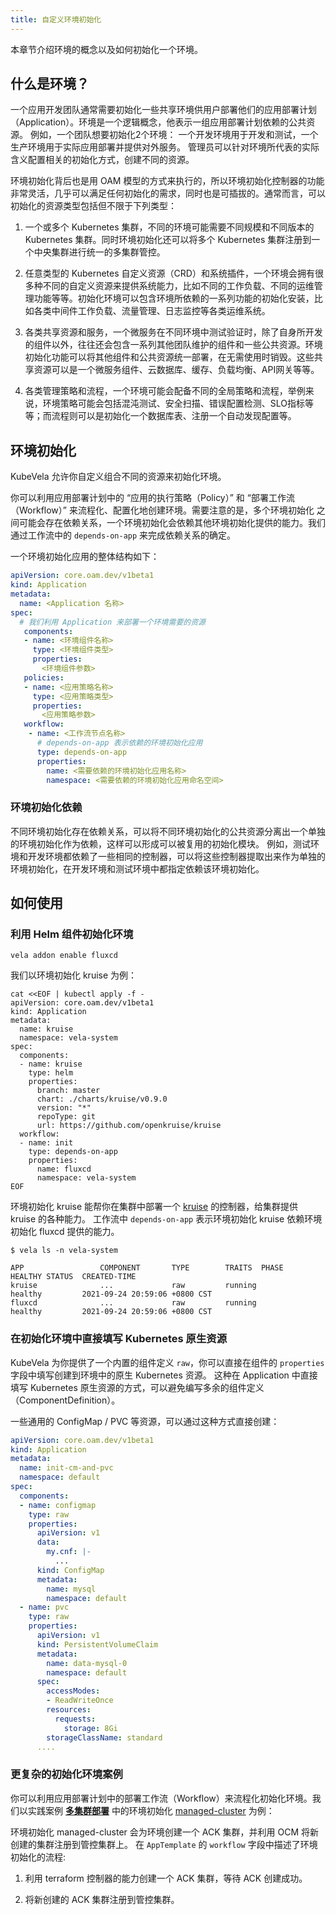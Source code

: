 ```yaml
---
title: 自定义环境初始化
---
```


本章节介绍环境的概念以及如何初始化一个环境。

## 什么是环境？

一个应用开发团队通常需要初始化一些共享环境供用户部署他们的应用部署计划（Application）。环境是一个逻辑概念，他表示一组应用部署计划依赖的公共资源。
例如，一个团队想要初始化2个环境： 一个开发环境用于开发和测试，一个生产环境用于实际应用部署并提供对外服务。
管理员可以针对环境所代表的实际含义配置相关的初始化方式，创建不同的资源。

环境初始化背后也是用 OAM 模型的方式来执行的，所以环境初始化控制器的功能非常灵活，几乎可以满足任何初始化的需求，同时也是可插拔的。通常而言，可以初始化的资源类型包括但不限于下列类型：

1. 一个或多个 Kubernetes 集群，不同的环境可能需要不同规模和不同版本的 Kubernetes 集群。同时环境初始化还可以将多个 Kubernetes 集群注册到一个中央集群进行统一的多集群管控。

2. 任意类型的 Kubernetes 自定义资源（CRD）和系统插件，一个环境会拥有很多种不同的自定义资源来提供系统能力，比如不同的工作负载、不同的运维管理功能等等。初始化环境可以包含环境所依赖的一系列功能的初始化安装，比如各类中间件工作负载、流量管理、日志监控等各类运维系统。

3. 各类共享资源和服务，一个微服务在不同环境中测试验证时，除了自身所开发的组件以外，往往还会包含一系列其他团队维护的组件和一些公共资源。环境初始化功能可以将其他组件和公共资源统一部署，在无需使用时销毁。这些共享资源可以是一个微服务组件、云数据库、缓存、负载均衡、API网关等等。

4. 各类管理策略和流程，一个环境可能会配备不同的全局策略和流程，举例来说，环境策略可能会包括混沌测试、安全扫描、错误配置检测、SLO指标等等；而流程则可以是初始化一个数据库表、注册一个自动发现配置等。

## 环境初始化

KubeVela 允许你自定义组合不同的资源来初始化环境。

你可以利用应用部署计划中的 “应用的执行策略（Policy）” 和 “部署工作流（Workflow）” 来流程化、配置化地创建环境。需要注意的是，多个环境初始化
之间可能会存在依赖关系，一个环境初始化会依赖其他环境初始化提供的能力。我们通过工作流中的 `depends-on-app` 来完成依赖关系的确定。

一个环境初始化应用的整体结构如下：

```yaml
apiVersion: core.oam.dev/v1beta1
kind: Application
metadata:
  name: <Application 名称>
spec:
  # 我们利用 Application 来部署一个环境需要的资源
   components:
   - name: <环境组件名称>
     type: <环境组件类型>
     properties:
       <环境组件参数>
   policies:
   - name: <应用策略名称>
     type: <应用策略类型>
     properties:
       <应用策略参数>
   workflow:
    - name: <工作流节点名称>
      # depends-on-app 表示依赖的环境初始化应用
      type: depends-on-app
      properties:
        name: <需要依赖的环境初始化应用名称>
        namespace: <需要依赖的环境初始化应用命名空间>
```

### 环境初始化依赖

不同环境初始化存在依赖关系，可以将不同环境初始化的公共资源分离出一个单独的环境初始化作为依赖，这样可以形成可以被复用的初始化模块。
例如，测试环境和开发环境都依赖了一些相同的控制器，可以将这些控制器提取出来作为单独的环境初始化，在开发环境和测试环境中都指定依赖该环境初始化。

## 如何使用

### 利用 Helm 组件初始化环境

```shell
vela addon enable fluxcd
```

我们以环境初始化 kruise 为例：

```shell
cat <<EOF | kubectl apply -f -
apiVersion: core.oam.dev/v1beta1
kind: Application
metadata:
  name: kruise
  namespace: vela-system
spec:
  components:
  - name: kruise
    type: helm
    properties:
      branch: master
      chart: ./charts/kruise/v0.9.0
      version: "*"
      repoType: git
      url: https://github.com/openkruise/kruise
  workflow:
  - name: init
    type: depends-on-app
    properties:
      name: fluxcd
      namespace: vela-system
EOF
```

环境初始化 kruise 能帮你在集群中部署一个 [kruise](https://github.com/openkruise/kruise) 的控制器，给集群提供 kruise 的各种能力。
工作流中 `depends-on-app` 表示环境初始化 kruise 依赖环境初始化 fluxcd 提供的能力。

```shell
$ vela ls -n vela-system

APP                	COMPONENT     	TYPE      	TRAITS 	PHASE  	HEALTHY	STATUS	CREATED-TIME
kruise        	    ...           	raw 	    running	        healthy	      	2021-09-24 20:59:06 +0800 CST
fluxcd        	    ...           	raw 	    running	        healthy	      	2021-09-24 20:59:06 +0800 CST
```

### 在初始化环境中直接填写 Kubernetes 原生资源

KubeVela 为你提供了一个内置的组件定义 `raw`，你可以直接在组件的 `properties` 字段中填写创建到环境中的原生 Kubernetes 资源。
这种在 Application 中直接填写 Kubernetes 原生资源的方式，可以避免编写多余的组件定义（ComponentDefinition）。

一些通用的 ConfigMap / PVC 等资源，可以通过这种方式直接创建：

```yaml
apiVersion: core.oam.dev/v1beta1
kind: Application
metadata:
  name: init-cm-and-pvc
  namespace: default
spec:
  components:
  - name: configmap
    type: raw
    properties:
      apiVersion: v1
      data:
        my.cnf: |-
          ...
      kind: ConfigMap
      metadata:
        name: mysql
        namespace: default
  - name: pvc
    type: raw
    properties:
      apiVersion: v1
      kind: PersistentVolumeClaim
      metadata:
        name: data-mysql-0
        namespace: default
      spec:
        accessModes:
        - ReadWriteOnce
        resources:
          requests:
            storage: 8Gi
        storageClassName: standard
      ....
```

### 更复杂的初始化环境案例

你可以利用应用部署计划中的部署工作流（Workflow）来流程化初始化环境。我们以实践案例 **[多集群部署](../../case-studies/workflow-with-ocm)** 
中的环境初始化 [managed-cluster](../../case-studies/workflow-with-ocm#初始化多集群调度功能) 为例：

环境初始化 managed-cluster 会为环境创建一个 ACK 集群，并利用 OCM 将新创建的集群注册到管控集群上。
在 `AppTemplate` 的 `workflow` 字段中描述了环境初始化的流程:

1. 利用 terraform 控制器的能力创建一个 ACK 集群，等待 ACK 创建成功。
   
2. 将新创建的 ACK 集群注册到管控集群。
